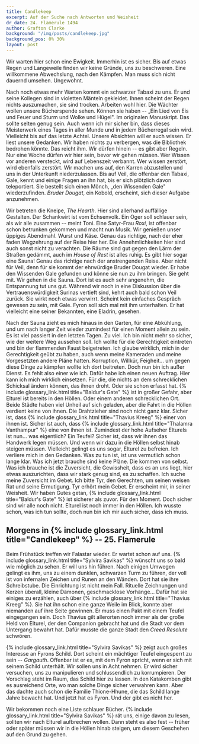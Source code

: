```yaml
---
title: Candlekeep
excerpt: Auf der Suche nach Antworten und Weisheit
dr_date: 24. Flamerule 1494
author: Grafton Clarke
background: "/img/posts/candlekeep.jpg"
background_pos: 0% 30%
layout: post
---
```


Wir warten hier schon eine Ewigkeit. Immerhin ist es sicher. Bis auf etwas
Regen und Langeweile finden wir keine Gründe, uns zu beschweren. Eine
willkommene Abwechslung, nach den Kämpfen. Man muss sich nicht dauernd
umsehen. Ungewohnt.

Nach noch etwas mehr Warten kommt ein schwarzer Tabaxi zu uns. Er und seine
Kollegen sind in violetten Mänteln gekleidet. Ihnen scheint der Regen nichts
auszumachen, sie sind trocken. Arbeiten wohl hier. Die Wächter wollen unsere
Bücherspende sehen. Können sie haben -- „Ein Lied von Eis und Feuer und Sturm
und Wolke und Hügel". Im originalen Manuskript. Das sollte selten genug sein.
Auch wenn ich mir sicher bin, dass dieses Meisterwerk eines Tages in aller
Munde und in jedem Bücherregal sein wird. Vielleicht bis auf das letzte
Achtel. Unsere Absichten will er auch wissen. Er liest unsere Gedanken. Wir
haben nichts zu verbergen, was die Bibliothek bedrohen könnte. Das reicht ihm.
Wir dürfen hinein -- es gibt aber Regeln. Nur eine Woche dürfen wir hier sein,
bevor wir gehen müssen. Wer Wissen vor anderen versteckt, wird auf Lebenszeit
verbannt. Wer wissen zerstört, wird ebenfalls zerstört. Wir machen uns auf,
den Karren abzustellen und uns in der Unterkunft niederzulassen. Bis auf Veil,
die offenbar den Tabaxi, Gale, kennt und einige Fragen an ihn hat, bis er sich
plötzlich davon teleportiert. Sie bestellt sich einen Mönch, „den Wissenden
Gale" wiederzufinden. *Bruder Dougat*, ein Kobold, erscheint, sich dieser
Aufgabe anzunehmen.

Wir betreten die Kneipe, *The Hearth*. Hier sind allerhand auffällige
Gestalten. Der Schankwirt ist vom Echsenvolk. Ein Oger soll schlauer
sein, als wir alle zusammen -- meint Toni. Eine Satyr-Frau *Roxi*, ist
offenbar schon betrunken gekommen und macht nun Musik. Wir genießen
unser üppiges Abendmahl. Wurst und Käse. Genau das richtige, nach der
eher faden Wegzehrung auf der Reise hier her. Die Annehmlichkeiten hier
sind auch sonst nicht zu verachten. Die Räume sind gut gegen den Lärm
der Straßen gedämmt, auch im *House of Rest* ist alles ruhig. Es gibt
hier sogar eine Sauna! Genau das richtige nach der anstrengenden Reise.
Aber nicht für Veil, denn für sie kommt der ehrwürdige Bruder Dougat
wieder. Er habe den Wissenden Gale gefunden und könne sie nun zu ihm
bringen. Sie geht mit. Wir gehen in die Sauna. Dort ist es auch sehr
angenehm, die Entspannung tut uns gut. Während wir noch in eine
Diskussion über die Vertrauenswürdigkeit Surinas vertieft sind, kehrt
auch bald schon Veil zurück. Sie wirkt noch etwas verwirrt. Scheint kein
einfaches Gespräch gewesen zu sein, mit Gale. Fyron soll sich mal mit
ihm unterhalten. Er hat vielleicht eine seiner Bekannten, eine Eladrin,
gesehen.

Nach der Sauna zieht es mich hinaus in den Garten, für eine Abkühlung, und um
nach langer Zeit wieder zumindest für einen Moment allein zu sein. Es ist viel
passiert in den letzten Tagen. Zu viel. Ich bin nicht mehr so sicher, wie der
weitere Weg aussehen soll. Ich wollte für die Gerechtigkeit eintreten und bin
der flammenden Faust beigetreten. Ich glaube wirklich, mich in der
Gerechtigkeit geübt zu haben, auch wenn meine Kameraden und meine Vorgesetzten
andere Pläne hatten. Korruption, Willkür, Feigheit... um gegen diese Dinge zu
kämpfen wollte ich dort beitreten. Doch nun bin ich außer Dienst. Es fehlt
also einer wie ich. Dafür habe ich einen neuen Auftrag. Hier kann ich mich
wirklich einsetzen. Für die, die nichts an dem schrecklichen Schicksal ändern
können, das ihnen droht. Oder sie schon erfasst hat. {% include glossary_link.html title="Baldur's Gate" %} ist in
großer Gefahr, aber Elturel ist bereits in den Höllen. Oder einem anderen
schrecklichen Ort. Beide Städte haben viel Unheil auf sich geladen, aber die
Fahrt in die Höllen verdient keine von ihnen. Die Drahtzieher sind noch nicht
ganz klar. Sicher ist, dass {% include glossary_link.html title="Thavius Kreeg" %} einer von ihnen ist. Sicher ist
auch, dass {% include glossary_link.html title="Thalamra Vanthampur" %} eine von ihnen ist. Zumindest der hohe Aufseher
Elturels ist nun... was eigentlich? Ein Teufel? Sicher ist, dass wir ihnen das
Handwerk legen müssen. Und wenn wir dazu in die Höllen selbst hinab steigen
müssen. Vielleicht gelingt es uns sogar, Elturel zu befreien. Ich verliere
mich in den Gedanken. Was zu tun ist, ist uns vermutlich schon lange klar. Was
ich jetzt brauche sind keine Pläne. Die kommen von selbst. Was ich brauche ist
die Zuversicht, die Gewissheit, dass es an uns liegt, hier etwas auszurichten,
dass wir stark genug sind, es zu schaffen. Ich suche meine Zuversicht im
Gebet. Ich bitte Tyr, den Gerechten, um seinen weisen Rat und seine
Ermutigung. Tyr erhört mein Gebet. Er erscheint mir, in seiner Weisheit. Wir
haben Gutes getan, {% include glossary_link.html title="Baldur's Gate" %} ist sicherer als zuvor. Für den Moment. Doch
sicher sind wir alle noch nicht. Elturel ist noch immer in den Höllen. Ich
wusste schon, was ich tun sollte, doch nun bin ich mir auch sicher, dass ich
muss.

## Morgens in {% include glossary_link.html title="Candlekeep" %} -- 25. Flamerule

Beim Frühstück treffen wir Falastar wieder. Er wartet schon auf uns.
{% include glossary_link.html title="Sylvira Savikas" %} wünscht uns so bald wie möglich zu sehen. Er will uns hin
führen. Nach einigen Umwegen gelingt es ihm, uns zu einem dunklen,
schwarzen Turm zu führen, der voll ist von infernalen Zeichen und Runen
an den Wänden. Dort hat sie ihre Schreibstube. Die Einrichtung ist nicht
mein Fall. Rituelle Zeichnungen und Kerzen überall, kleine Dämonen,
geschmacklose Vorhänge... Dafür hat sie einiges zu erzählen, auch über
{% include glossary_link.html title="Thavius Kreeg" %}. Sie hat ihn schon eine ganze Weile im Blick, konnte aber
niemanden auf ihre Seite gewinnen. Er muss einen Pakt mit einem Teufel
eingegangen sein. Doch Thavius gilt allerorten noch immer als der große
Held von Elturel, der den Companion gebracht hat und die Stadt vor dem
Untergang bewahrt hat. Dafür musste die ganze Stadt den *Creed Resolute*
schwören.

{% include glossary_link.html title="Sylvira Savikas" %} zeigt auch großes Interesse an Fyrons Schild. Dort scheint ein
mächtiger Teufel eingesperrt zu sein -- *Gargauth*. Offenbar ist er es,
mit dem Fyron spricht, wenn er sich mit seinem Schild unterhält. Wir
sollen uns in Acht nehmen. Er wird sicher versuchen, uns zu manipulieren
und schlussendlich zu korrumpieren. Der Vorschlag steht im Raum, das
Schild hier zu lassen. In den Katakomben gibt es ausreichend Orte, wo
man solche Dinge sicher verwahren kann. Aber das dachte auch schon die
Familie Thione-Hhune, die das Schild lange Jahre bewacht hat. Und jetzt hat es
Fyron. Und der gibt es nicht her.

Wir bekommen noch eine Liste schlauer Bücher. {% include glossary_link.html title="Sylvira Savikas" %} rät uns, einige
davon zu lesen, sollten wir nach Elturel aufbrechen wollen. Dann steht
es also fest -- früher oder später müssen wir in die Höllen hinab
steigen, um diesem Geschehen auf den Grund zu gehen.
